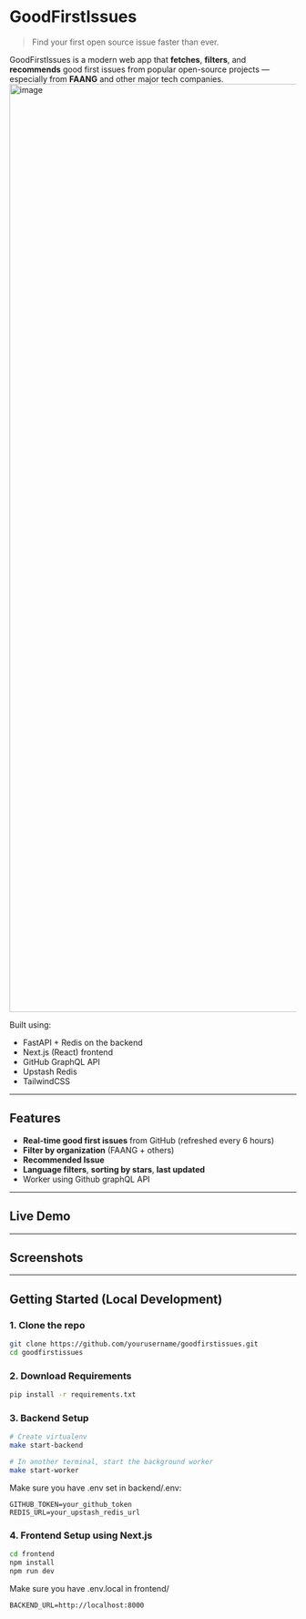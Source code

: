 # GoodFirstIssues

> Find your first open source issue faster than ever.

GoodFirstIssues is a modern web app that **fetches**, **filters**, and **recommends** good first issues from popular open-source projects — especially from **FAANG** and other major tech companies.
<img width="1630" alt="image" src="https://github.com/user-attachments/assets/19ccc527-631b-47f0-a69b-bac10287d48d" />

Built using:
-  FastAPI + Redis on the backend
-  Next.js (React) frontend
-  GitHub GraphQL API
-  Upstash Redis
-  TailwindCSS

---

##  Features

-  **Real-time good first issues** from GitHub (refreshed every 6 hours)
-  **Filter by organization** (FAANG + others)
-  **Recommended Issue** 
-  **Language filters**, **sorting by stars**, **last updated**
-  Worker using Github graphQL API


---

##  Live Demo



---

##  Screenshots


---

## Getting Started (Local Development)

### 1. Clone the repo

```bash
git clone https://github.com/yourusername/goodfirstissues.git
cd goodfirstissues
```

### 2. Download Requirements

```bash
pip install -r requirements.txt
```

### 3. Backend Setup

```bash
# Create virtualenv
make start-backend

# In another terminal, start the background worker
make start-worker
```
Make sure you have .env set in backend/.env:

```dotenv
GITHUB_TOKEN=your_github_token
REDIS_URL=your_upstash_redis_url
```

### 4. Frontend Setup using Next.js
```bash
cd frontend
npm install
npm run dev
```
Make sure you have .env.local in frontend/

```dotenv
BACKEND_URL=http://localhost:8000
```
